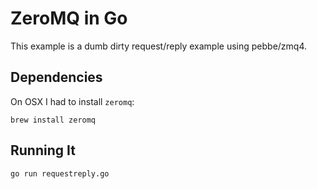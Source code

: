 # ZeroMQ in Go
This example is a dumb dirty request/reply example using pebbe/zmq4. 

## Dependencies
On OSX I had to install `zeromq`:

```
brew install zeromq
```

## Running It

```
go run requestreply.go

```

